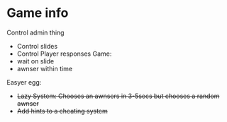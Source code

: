 # Game info
Control admin thing
- Control slides
- Control Player responses
Game:
- wait on slide
- awnser within time

Easyer egg:
- ~~Lazy System: Chooses an awnsers in 3-5secs but chooses a random awnser~~
- ~~Add hints to a cheating system~~